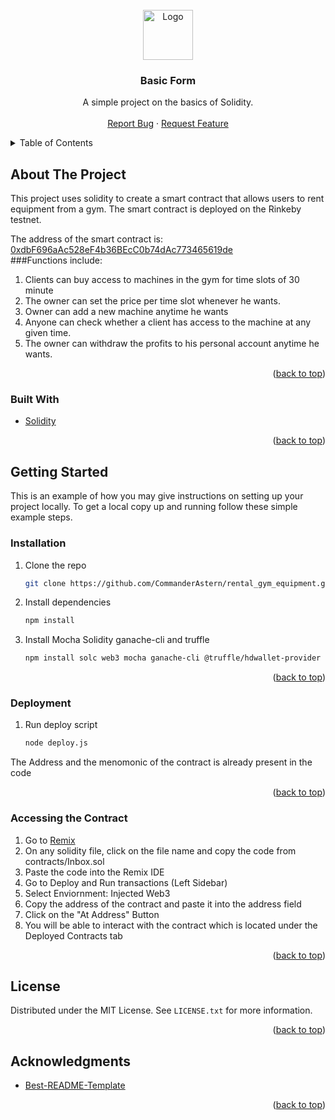 <div id="top"></div>

<!-- [![Contributors][contributors-shield]][contributors-url]
[![Forks][forks-shield]][forks-url]
[![Stargazers][stars-shield]][stars-url]
[![Issues][issues-shield]][issues-url]
[![MIT License][license-shield]][license-url]
 -->

<!-- PROJECT LOGO -->
<br />
<div align="center">
  <a href="https://github.com/CommanderAstern/rental_gym_equipment">
    <img src="https://solidity.readthedocs.io/en/develop/_images/logo.svg" alt="Logo" width="80" height="80">
  </a>
<h3 align="center">Basic Form</h3>

  <p align="center">
    A simple project on the basics of Solidity.
    <br />
    <br />
    <a href="https://github.com/CommanderAstern/rental_gym_equipment/issues">Report Bug</a>
    ·
    <a href="https://github.com/CommanderAstern/rental_gym_equipment/issues">Request Feature</a>
  </p>
</div>



<!-- TABLE OF CONTENTS -->
<details>
  <summary>Table of Contents</summary>
  <ol>
    <li>
      <a href="#about-the-project">About The Project</a>
      <ul>
        <li><a href="#built-with">Built With</a></li>
      </ul>
    </li>
    <li>
      <a href="#getting-started">Getting Started</a>
      <ul>
        <li><a href="#installation">Installation</a></li>
        <li><a href="#Deployment">Deployment</a></li>
        <li><a href="#Accessing the Contract">Accessing the Contract</a></li>
      </ul>
    </li>
    <li><a href="#roadmap">Roadmap</a></li>
    <li><a href="#contributing">Contributing</a></li>
    <li><a href="#license">License</a></li>
    <li><a href="#acknowledgments">Acknowledgments</a></li>
  </ol>
</details>



<!-- ABOUT THE PROJECT -->
## About The Project

This project uses solidity to create a smart contract that allows users to rent equipment from a gym.
The smart contract is deployed on the Rinkeby testnet.

The address of the smart contract is: [0xdbF696aAc528eF4b36BEcC0b74dAc773465619de](https://rinkeby.etherscan.io/address/0xdbF696aAc528eF4b36BEcC0b74dAc773465619de)
<br>
###Functions include:
1. Clients can buy access to machines in the gym for time slots of 30 minute
2. The owner can set the price per time slot whenever he wants.
3. Owner can add a new machine anytime he wants
4. Anyone can check whether a client has access to the machine at any given time.
5. The owner can withdraw the profits to his personal account anytime he wants.

<p align="right">(<a href="#top">back to top</a>)</p>



### Built With

* [Solidity](https://github.com/ethereum/solidity)
<p align="right">(<a href="#top">back to top</a>)</p>


<!-- GETTING STARTED -->
## Getting Started

This is an example of how you may give instructions on setting up your project locally.
To get a local copy up and running follow these simple example steps.

### Installation

1. Clone the repo
   ```sh
   git clone https://github.com/CommanderAstern/rental_gym_equipment.git
   ```
2. Install dependencies
   ```sh
   npm install
   ```
3. Install Mocha Solidity ganache-cli and truffle
    ```sh
    npm install solc web3 mocha ganache-cli @truffle/hdwallet-provider
    ```
<p align="right">(<a href="#top">back to top</a>)</p>

### Deployment
1. Run deploy script
    ```sh
    node deploy.js
    ```
The Address and the menomonic of the contract is already present in the code
<p align="right">(<a href="#top">back to top</a>)</p>


### Accessing the Contract
1. Go to [Remix](https://remix.ethereum.org/)
2. On any solidity file, click on the file name and copy the code from contracts/Inbox.sol
3. Paste the code into the Remix IDE
4. Go to Deploy and Run transactions (Left Sidebar)
5. Select Enviornment: Injected Web3
6. Copy the address of the contract and paste it into the address field
7. Click on the "At Address" Button
8. You will be able to interact with the contract which is located under the Deployed Contracts tab
<p align="right">(<a href="#top">back to top</a>)</p>
<!-- LICENSE -->

## License

Distributed under the MIT License. See `LICENSE.txt` for more information.

<p align="right">(<a href="#top">back to top</a>)</p>


<!-- ACKNOWLEDGMENTS -->
## Acknowledgments

* [Best-README-Template](https://github.com/othneildrew/Best-README-Template)

<p align="right">(<a href="#top">back to top</a>)</p>



<!-- MARKDOWN LINKS & IMAGES -->
<!-- https://www.markdownguide.org/basic-syntax/#reference-style-links -->
[contributors-shield]: https://img.shields.io/github/contributors/CommanderAstern/rental_gym_equipment.svg?style=for-the-badge
[contributors-url]: https://github.com/CommanderAstern/rental_gym_equipment/graphs/contributors
[forks-shield]: https://img.shields.io/github/forks/CommanderAstern/rental_gym_equipment.svg?style=for-the-badge
[forks-url]: https://github.com/CommanderAstern/rental_gym_equipment/network/members
[stars-shield]: https://img.shields.io/github/stars/CommanderAstern/rental_gym_equipment.svg?style=for-the-badge
[stars-url]: https://github.com/CommanderAstern/rental_gym_equipment/stargazers
[issues-shield]: https://img.shields.io/github/issues/CommanderAstern/rental_gym_equipment.svg?style=for-the-badge
[issues-url]: https://github.com/CommanderAstern/rental_gym_equipment/issues
[license-shield]: https://img.shields.io/github/license/CommanderAstern/rental_gym_equipment.svg?style=for-the-badge
[license-url]: https://github.com/CommanderAstern/rental_gym_equipment/blob/master/LICENSE.md
[product-screenshot]: img/screenshot.PNG
